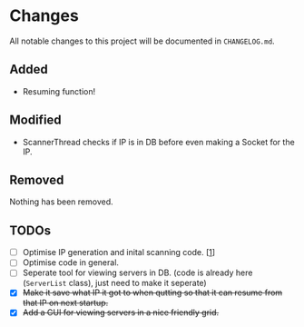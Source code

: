 # Changes
All notable changes to this project will be documented in `CHANGELOG.md`.
## Added
* Resuming function!

## Modified
* ScannerThread checks if IP is in DB before even making a Socket for the IP.

## Removed
Nothing has been removed.

## TODOs
- [ ] Optimise IP generation and inital scanning code. [[1]]
- [ ] Optimise code in general.
- [ ] Seperate tool for viewing servers in DB. (code is already here (`ServerList` class), just need to make it seperate)
- [x] ~~Make it save what IP it got to when qutting so that it can resume from that IP on next startup.~~
- [x] ~~Add a GUI for viewing servers in a nice friendly grid.~~

[1]: https://github.com/StupidRepo/MCScanner/blob/main/src/com/stupidrepo/mcscanner/MCScanner.java#L126